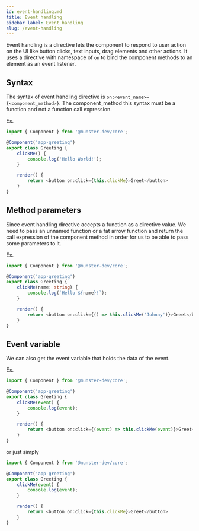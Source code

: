 ```yaml
---
id: event-handling.md
title: Event handling
sidebar_label: Event handling
slug: /event-handling
---
```


Event handling is a directive lets the component to respond to user action on the UI like button clicks, text inputs, drag elements and other actions.
It uses a directive with namespace of `on` to bind the component methods to an element as an event listener.

## Syntax

The syntax of event handling directive is `on:<event_name>={<component_method>}`.
The component_method this syntax must be a function and not a function call expression.

Ex.

```typescript
import { Component } from '@munster-dev/core';

@Component('app-greeting')
export class Greeting {
    clickMe() {
        console.log('Hello World!');
    }

    render() {
        return <button on:click={this.clickMe}>Greet</button>
    }
}
```

## Method parameters

Since event handling directive accepts a function as a directive value.
We need to pass an unnamed function or a fat arrow function and return the call expression of the component method in order for us to be able to pass some parameters to it.

Ex.

```typescript
import { Component } from '@munster-dev/core';

@Component('app-greeting')
export class Greeting {
    clickMe(name: string) {
        console.log(`Hello ${name}!`);
    }

    render() {
        return <button on:click={() => this.clickMe('Johnny')}>Greet</button>
    }
}
```

## Event variable

We can also get the event variable that holds the data of the event.

Ex.

```typescript
import { Component } from '@munster-dev/core';

@Component('app-greeting')
export class Greeting {
    clickMe(event) {
        console.log(event);
    }

    render() {
        return <button on:click={(event) => this.clickMe(event)}>Greet</button>
    }
}
```

or just simply

```typescript
import { Component } from '@munster-dev/core';

@Component('app-greeting')
export class Greeting {
    clickMe(event) {
        console.log(event);
    }

    render() {
        return <button on:click={this.clickMe}>Greet</button>
    }
}
```